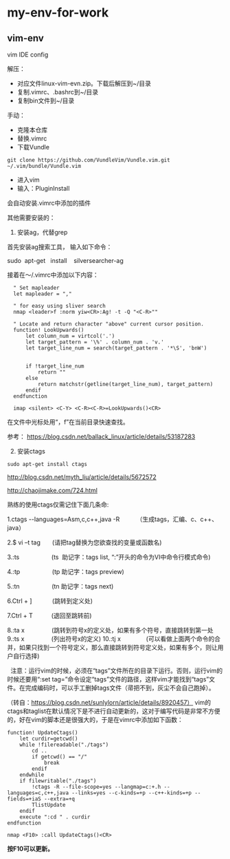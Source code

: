 # my-env-for-work

## vim-env
vim IDE config

解压：

* 对应文件linux-vim-evn.zip。下载后解压到~/目录
* 复制.vimrc、.bashrc到~/目录
* 复制bin文件到~/目录


手动：

* 克隆本仓库
* 替换.vimrc
* 下载Vundle
```
git clone https://github.com/VundleVim/Vundle.vim.git ~/.vim/bundle/Vundle.vim
```
* 进入vim
* 输入：PluginInstall

会自动安装.vimrc中添加的插件

其他需要安装的：

1. 安装ag，代替grep

首先安装ag搜索工具， 输入如下命令：

sudo  apt-get   install    silversearcher-ag

接着在～/.vimrc中添加以下内容：
```
  " Set mapleader
  let mapleader = ","

  " for easy using sliver search
  nmap <leader>f :norm yiw<CR>:Ag! -t -Q "<C-R>""

  " Locate and return character "above" current cursor position.
  function! LookUpwards()
      let column_num = virtcol('.')
      let target_pattern = '\%' . column_num . 'v.'
      let target_line_num = search(target_pattern . '*\S', 'bnW')


      if !target_line_num
          return ""
      else
          return matchstr(getline(target_line_num), target_pattern)
      endif
  endfunction

  imap <silent> <C-Y> <C-R><C-R>=LookUpwards()<CR>
```

在文件中光标处用“，f”在当前目录快速查找。

参考：
https://blog.csdn.net/ballack_linux/article/details/53187283

2. 安装ctags
```
sudo apt-get install ctags
```

http://blog.csdn.net/myth_liu/article/details/5672572

http://chaojimake.com/724.html

熟练的使用ctags仅需记住下面几条命:

1.ctags --languages=Asm,c,c++,java -R          （生成tags，汇编、c、c++、java）

2.$ vi –t tag       (请把tag替换为您欲查找的变量或函数名)       

3.:ts                   (ts  助记字：tags list, “:”开头的命令为VI中命令行模式命令)       

4.:tp                   (tp 助记字：tags preview)

5.:tn                   (tn 助记字：tags next)

6.Ctrl + ]            (跳转到定义处)

7.Ctrl + T           (退回至跳转前)

8.:ta x                (跳转到符号x的定义处，如果有多个符号，直接跳转到第一处
9.:ts x                (列出符号x的定义)
10.:tj x               (可以看做上面两个命令的合并，如果只找到一个符号定义，那么直接跳转到符号定义处，如果有多个，则让用户自行选择)

  注意：运行vim的时候，必须在“tags”文件所在的目录下运行。否则，运行vim的时候还要用“:set tag=”命令设定“tags”文件的路径，这样vim才能找到“tags”文件。在完成编码时，可以手工删掉tags文件（帚把不到，灰尘不会自己跑掉）。

（转自：https://blog.csdn.net/sunlylorn/article/details/8920457）
vim的ctags和taglist在默认情况下是不进行自动更新的，这对于编写代码是非常不方便的，好在vim的脚本还是很强大的，于是在vimrc中添加如下函数：

```
function! UpdateCtags()
    let curdir=getcwd()
    while !filereadable("./tags")
        cd ..
        if getcwd() == "/"
            break
        endif
    endwhile
    if filewritable("./tags")
        !ctags -R --file-scope=yes --langmap=c:+.h --languages=c,c++,java --links=yes --c-kinds=+p --c++-kinds=+p --fields=+iaS --extra=+q
        TlistUpdate
    endif
    execute ":cd " . curdir
endfunction

nmap <F10> :call UpdateCtags()<CR>
```
**按F10可以更新。**







